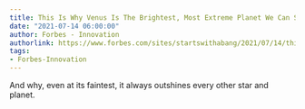 ```yaml
---
title: This Is Why Venus Is The Brightest, Most Extreme Planet We Can See
date: "2021-07-14 06:00:00"
author: Forbes - Innovation
authorlink: https://www.forbes.com/sites/startswithabang/2021/07/14/this-is-why-venus-is-the-brightest-most-extreme-planet-we-can-see/
tags:
- Forbes-Innovation
---
```

And why, even at its faintest, it always outshines every other star and planet.